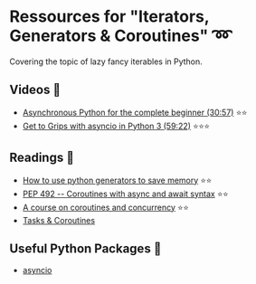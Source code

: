 # Ressources for "Iterators, Generators & Coroutines" :loop:
Covering the topic of lazy fancy iterables in Python.

## Videos :movie_camera:
- [Asynchronous Python for the complete beginner (30:57)](https://www.youtube.com/watch?v=iG6fr81xHKA) :star::star:
- [Get to Grips with asyncio in Python 3 (59:22)](https://youtu.be/M-UcUs7IMIM) :star::star::star:

## Readings :notebook:
- [How to use python generators to save memory](http://letstalkdata.com/2015/05/how-to-use-python-generators-to-save-memory/) :star::star:
- [PEP 492 -- Coroutines with async and await syntax](https://www.python.org/dev/peps/pep-0492/) :star::star:
- [A course on coroutines and concurrency](http://dabeaz.com/coroutines/) :star::star:
- [Tasks & Coroutines](https://docs.python.org/3/library/asyncio-task.html)

## Useful Python Packages :rocket:
- [asyncio](https://docs.python.org/3/library/asyncio.html)

